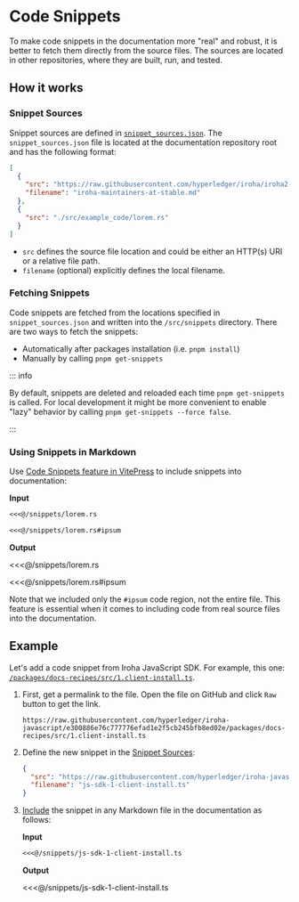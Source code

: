 # Code Snippets

To make code snippets in the documentation more "real" and robust, it is
better to fetch them directly from the source files. The sources are
located in other repositories, where they are built, run, and tested.

## How it works

### Snippet Sources

Snippet sources are defined in
[`snippet_sources.json`](https://github.com/hyperledger/iroha-2-docs/blob/main/snippet_sources.json).
The `snippet_sources.json` file is located at the documentation repository
root and has the following format:

```json
[
  {
    "src": "https://raw.githubusercontent.com/hyperledger/iroha/iroha2-stable/MAINTAINERS.md",
    "filename": "iroha-maintainers-at-stable.md"
  },
  {
    "src": "./src/example_code/lorem.rs"
  }
]
```

- `src` defines the source file location and could be either an HTTP(s) URI
  or a relative file path.
- `filename` (optional) explicitly defines the local filename.

### Fetching Snippets

Code snippets are fetched from the locations specified in
`snippet_sources.json` and written into the `/src/snippets` directory.
There are two ways to fetch the snippets:

- Automatically after packages installation (i.e. `pnpm install`)
- Manually by calling `pnpm get-snippets`

::: info

By default, snippets are deleted and reloaded each time `pnpm get-snippets`
is called. For local development it might be more convenient to enable
"lazy" behavior by calling `pnpm get-snippets --force false`.

:::

### Using Snippets in Markdown

Use
[Code Snippets feature in VitePress](https://vitepress.vuejs.org/guide/markdown#import-code-snippets)
to include snippets into documentation:

**Input**

```md
<<<@/snippets/lorem.rs

<<<@/snippets/lorem.rs#ipsum
```

**Output**

<<<@/snippets/lorem.rs

<<<@/snippets/lorem.rs#ipsum

Note that we included only the `#ipsum` code region, not the entire file.
This feature is essential when it comes to including code from real source
files into the documentation.

## Example

Let's add a code snippet from Iroha JavaScript SDK. For example, this one:
[`/packages/docs-recipes/src/1.client-install.ts`](https://github.com/hyperledger/iroha-javascript/blob/e300886e76c777776efad1e2f5cb245bfb8ed02e/packages/docs-recipes/src/1.client-install.ts).

1. First, get a permalink to the file. Open the file on GitHub and click
   `Raw` button to get the link.

   ```
   https://raw.githubusercontent.com/hyperledger/iroha-javascript/e300886e76c777776efad1e2f5cb245bfb8ed02e/packages/docs-recipes/src/1.client-install.ts
   ```

2. Define the new snippet in the [Snippet Sources](#snippet-sources):

   ```json
   {
     "src": "https://raw.githubusercontent.com/hyperledger/iroha-javascript/e300886e76c777776efad1e2f5cb245bfb8ed02e/packages/docs-recipes/src/1.client-install.ts",
     "filename": "js-sdk-1-client-install.ts"
   }
   ```

3. [Include](#using-snippets-in-markdown) the snippet in any Markdown file
   in the documentation as follows:

   **Input**

   ```md
   <<<@/snippets/js-sdk-1-client-install.ts
   ```

   **Output**

   <<<@/snippets/js-sdk-1-client-install.ts
